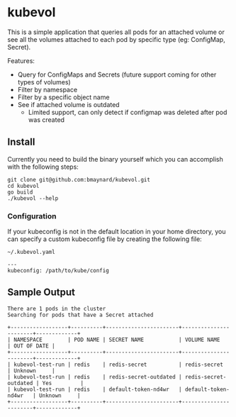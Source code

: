# kubevol

This is a simple application that queries all pods for an attached volume or see all the volumes attached to each pod by specific type (eg: ConfigMap, Secret).

Features:

- Query for ConfigMaps and Secrets (future support coming for other types of volumes)
- Filter by namespace
- Filter by a specific object name
- See if attached volume is outdated
    - Limited support, can only detect if configmap was deleted after pod was created

## Install

Currently you need to build the binary yourself which you can accomplish with the following steps:

```
git clone git@github.com:bmaynard/kubevol.git
cd kubevol
go build
./kubevol --help
```

### Configuration

If your kubeconfig is not in the default location in your home directory, you can specify a custom kubeconfig file by creating the following file:

`~/.kubevol.yaml`
```
---
kubeconfig: /path/to/kube/config
```

## Sample Output

```
There are 1 pods in the cluster
Searching for pods that have a Secret attached

+------------------+----------+-----------------------+-----------------------+-------------+
| NAMESPACE        | POD NAME | SECRET NAME           | VOLUME NAME           | OUT OF DATE |
+------------------+----------+-----------------------+-----------------------+-------------+
| kubevol-test-run | redis    | redis-secret          | redis-secret          | Unknown     |
| kubevol-test-run | redis    | redis-secret-outdated | redis-secret-outdated | Yes         |
| kubevol-test-run | redis    | default-token-nd4wr   | default-token-nd4wr   | Unknown     |
+------------------+----------+-----------------------+-----------------------+-------------+
```
